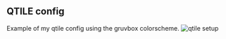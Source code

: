 QTILE config
------------

Example of my qtile config using the gruvbox colorscheme.
![qtile setup](./qtile.png)






